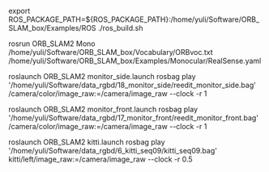 export ROS_PACKAGE_PATH=${ROS_PACKAGE_PATH}:/home/yuli/Software/ORB_SLAM_box/Examples/ROS
./ros_build.sh

rosrun ORB_SLAM2 Mono /home/yuli/Software/ORB_SLAM_box/Vocabulary/ORBvoc.txt /home/yuli/Software/ORB_SLAM_box/Examples/Monocular/RealSense.yaml

roslaunch ORB_SLAM2 monitor_side.launch 
rosbag play '/home/yuli/Software/data_rgbd/18_monitor_side/reedit_monitor_side.bag' /camera/color/image_raw:=/camera/image_raw --clock -r 1

roslaunch ORB_SLAM2 monitor_front.launch 
rosbag play '/home/yuli/Software/data_rgbd/17_monitor_front/reedit_monitor_front.bag' /camera/color/image_raw:=/camera/image_raw --clock -r 1


roslaunch ORB_SLAM2 kitti.launch 
rosbag play '/home/yuli/Software/data_rgbd/6_kitti_seq09/kitti_seq09.bag' kitti/left/image_raw:=/camera/image_raw --clock -r 0.5